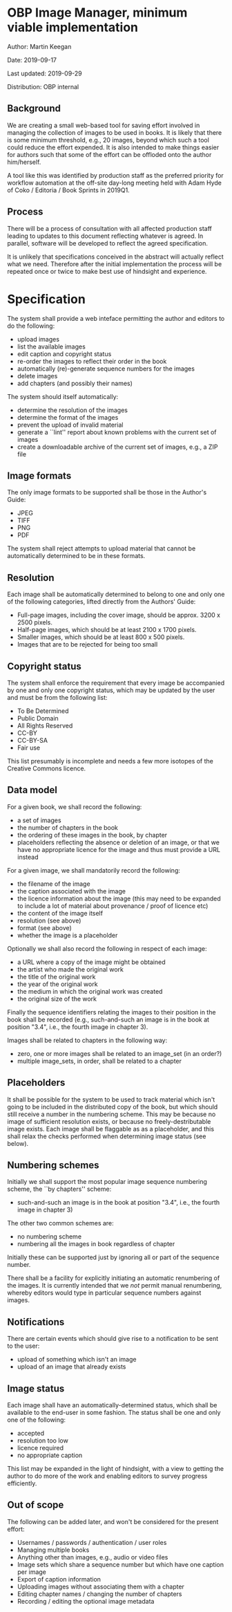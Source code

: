OBP Image Manager, minimum viable implementation
================================================

Author: Martin Keegan

Date: 2019-09-17

Last updated: 2019-09-29

Distribution: OBP internal

Background
----------

We are creating a small web-based tool for saving effort involved in
managing the collection of images to be used in books. It is likely that
there is some minimum threshold, e.g., 20 images, beyond which such a tool
could reduce the effort expended. It is also intended to make things easier
for authors such that some of the effort can be offloded onto the author
him/herself.

A tool like this was identified by production staff as the preferred
priority for workflow automation at the off-site day-long meeting held
with Adam Hyde of Coko / Editoria / Book Sprints in 2019Q1.

Process
-------

There will be a process of consultation with all affected production staff
leading to updates to this document reflecting whatever is agreed. In
parallel, software will be developed to reflect the agreed specification.

It is unlikely that specifications conceived in the abstract will actually
reflect what we need. Therefore after the initial implementation the
process will be repeated once or twice to make best use of hindsight and
experience.

Specification
=============

The system shall provide a web inteface permitting the author and editors
to do the following:

* upload images
* list the available images
* edit caption and copyright status
* re-order the images to reflect their order in the book
* automatically (re)-generate sequence numbers for the images
* delete images
* add chapters (and possibly their names)

The system should itself automatically:

* determine the resolution of the images
* determine the format of the images
* prevent the upload of invalid material
* generate a ``lint'' report about known problems with the current set of images
* create a downloadable archive of the current set of images, e.g., a ZIP file

Image formats
-------------

The only image formats to be supported shall be those in the Author's Guide:

* JPEG
* TIFF
* PNG
* PDF

The system shall reject attempts to upload material that cannot be
automatically determined to be in these formats.

Resolution
----------

Each image shall be automatically determined to belong to one and only one
of the following categories, lifted directly from the Authors' Guide:

* Full-page images, including the cover image, should be approx. 3200 x 2500
pixels.
* Half-page images, which should be at least 2100 x 1700 pixels.
* Smaller images, which should be at least 800 x 500 pixels.
* Images that are to be rejected for being too small

Copyright status
----------------

The system shall enforce the requirement that every image be accompanied by
one and only one copyright status, which may be updated by the user and must
be from the following list:

* To Be Determined
* Public Domain
* All Rights Reserved
* CC-BY
* CC-BY-SA
* Fair use

This list presumably is incomplete and needs a few more isotopes of
the Creative Commons licence.

Data model
----------

For a given book, we shall record the following:

* a set of images
* the number of chapters in the book
* the ordering of these images in the book, by chapter
* placeholders reflecting the absence or deletion of an image, or that
  we have no appropriate licence for the image and thus must provide a URL
  instead

For a given image, we shall mandatorily record the following:

* the filename of the image
* the caption associated with the image
* the licence information about the image (this may need to be expanded to
  include a lot of material about provenance / proof of licence etc)
* the content of the image itself
* resolution (see above)
* format (see above)
* whether the image is a placeholder

Optionally we shall also record the following in respect of each image:

* a URL where a copy of the image might be obtained
* the artist who made the original work
* the title of the original work
* the year of the original work
* the medium in which the original work was created
* the original size of the work

Finally the sequence identifiers relating the images to their position in 
the book shall be recorded (e.g., such-and-such an image is in the book
at position "3.4", i.e., the fourth image in chapter 3).

Images shall be related to chapters in the following way:

* zero, one or more images shall be related to an image_set (in an order?)
* multiple image_sets, in order, shall be related to a chapter

Placeholders
------------

It shall be possible for the system to be used to track material which
isn't going to be included in the distributed copy of the book, but which
should still receive a number in the numbering scheme. This may be because
no image of sufficient resolution exists, or because no freely-destributable
image exists. Each image shall be flaggable as as a placeholder, and this
shall relax the checks performed when determining image status (see below).

Numbering schemes
-----------------

Initially we shall support the most popular image sequence numbering scheme, the
``by chapters'' scheme:

* such-and-such an image is in the book at position "3.4", i.e., the fourth image in chapter 3)

The other two common schemes are:

* no numbering scheme
* numbering all the images in book regardless of chapter

Initially these can be supported just by ignoring all or part of the
sequence number.

There shall be a facility for explicitly initiating an automatic renumbering
of the images. It is currently intended that we *not* permit manual
renumbering, whereby editors would type in particular sequence numbers
against images.

Notifications
-------------

There are certain events which should give rise to a notification to be
sent to the user:

* upload of something which isn't an image
* upload of an image that already exists

Image status
------------

Each image shall have an automatically-determined status, which shall
be available to the end-user in some fashion. The status shall be one
and only one of the following:

* accepted
* resolution too low
* licence required
* no appropriate caption

This list may be expanded in the light of hindsight, with a view to
getting the author to do more of the work and enabling editors to
survey progress efficiently.

Out of scope
------------

The following can be added later, and won't be considered for the present
effort:

* Usernames / passwords / authentication / user roles
* Managing multiple books
* Anything other than images, e.g., audio or video files
* Image sets which share a sequence number but which have one caption per image
* Export of caption information
* Uploading images without associating them with a chapter
* Editing chapter names / changing the number of chapters
* Recording / editing the optional image metadata
